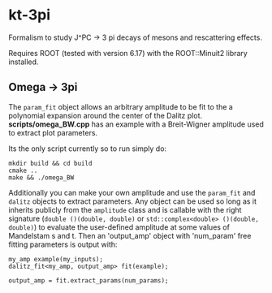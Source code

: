 # kt-3pi
Formalism to study J^PC -> 3 pi decays of mesons and rescattering effects.

Requires ROOT (tested with version 6.17) with the ROOT::Minuit2 library installed.

## Omega -> 3pi
The `param_fit` object allows an arbitrary amplitude to be fit to the a polynomial expansion around the center of the Dalitz plot. __scripts/omega_BW.cpp__ has an example with a Breit-Wigner amplitude used to extract plot parameters.   

Its the only script currently so to run simply do:
```
mkdir build && cd build
cmake ..
make && ./omega_BW
```

Additionally you can make your own amplitude and use the `param_fit` and `dalitz` objects to extract parameters. Any object can be used so long as it inherits publicly from the `amplitude` class and is callable with the right signature (```double ()(double, double)```
or
```std::complex<double> ()(double, double)```)
to evaluate the user-defined amplitude at some values of Mandelstam s and t. Then an 'output_amp' object with 'num_param' free fitting parameters is output with:

```
my_amp example(my_inputs);
dalitz_fit<my_amp, output_amp> fit(example);

output_amp = fit.extract_params(num_params);
```
